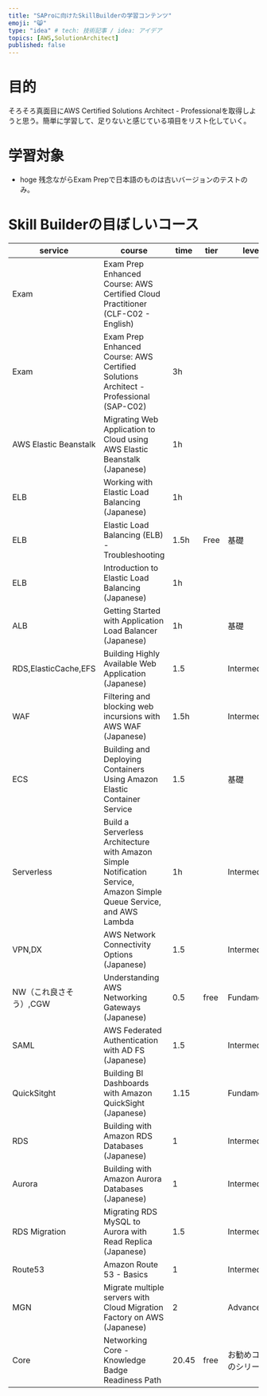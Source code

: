 ```yaml
---
title: "SAProに向けたSkillBuilderの学習コンテンツ"
emoji: "😸"
type: "idea" # tech: 技術記事 / idea: アイデア
topics: [AWS,SolutionArchitect]
published: false
---
```


# 目的
そろそろ真面目にAWS Certified Solutions Architect - Professionalを取得しようと思う。簡単に学習して、足りないと感じている項目をリスト化していく。

# 学習対象
- hoge
残念ながらExam Prepで日本語のものは古いバージョンのテストのみ。


# Skill Builderの目ぼしいコース
|service|course|time|tier|level|
| ---- |----|----|----|----|
|Exam|Exam Prep Enhanced Course: AWS Certified Cloud Practitioner (CLF-C02 - English)||||
|Exam|Exam Prep Enhanced Course: AWS Certified Solutions Architect - Professional (SAP-C02) |3h|||
|AWS Elastic Beanstalk|Migrating Web Application to Cloud using AWS Elastic Beanstalk (Japanese)|1h|||
|ELB|Working with Elastic Load Balancing (Japanese) |1h|||
|ELB|Elastic Load Balancing (ELB) - Troubleshooting |1.5h|Free|基礎|
|ELB|Introduction to Elastic Load Balancing (Japanese)|1h|||
|ALB|Getting Started with Application Load Balancer (Japanese)|1h||基礎|
|RDS,ElasticCache,EFS|Building Highly Available Web Application (Japanese)|1.5||Intermediate|
|WAF|Filtering and blocking web incursions with AWS WAF (Japanese)|1.5h||Intermediate|
|ECS|Building and Deploying Containers Using Amazon Elastic Container Service |1.5||基礎|
|Serverless|Build a Serverless Architecture with Amazon Simple Notification Service, Amazon Simple Queue Service, and AWS Lambda|1h||Intermediate|
|VPN,DX|AWS Network Connectivity Options (Japanese)|1.5||Intermediate|
|NW（これ良さそう）,CGW|Understanding AWS Networking Gateways (Japanese) |0.5|free|Fundamental|
|SAML|AWS Federated Authentication with AD FS (Japanese)|1.5||Intermediate|
|QuickSitght|Building BI Dashboards with Amazon QuickSight (Japanese)|1.15||Fundamental|
|RDS|Building with Amazon RDS Databases (Japanese)|1||Intermediate|
|Aurora|Building with Amazon Aurora Databases (Japanese)|1||Intermediate|
|RDS Migration|Migrating RDS MySQL to Aurora with Read Replica (Japanese)|1.5||Intermediate|
|Route53|Amazon Route 53 - Basics|1||Intermediate|
|MGN|Migrate multiple servers with Cloud Migration Factory on AWS (Japanese)|2||Advanced|
|Core|Networking Core - Knowledge Badge Readiness Path|20.45|free|お勧めコースのシリーズだ|